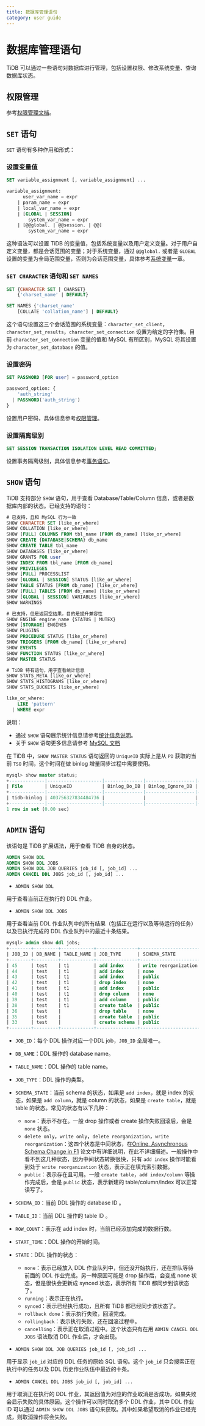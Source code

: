 ```yaml
---
title: 数据库管理语句
category: user guide
---
```


# 数据库管理语句

TiDB 可以通过一些语句对数据库进行管理，包括设置权限、修改系统变量、查询数据库状态。

## 权限管理

参考[权限管理文档](../sql/privilege.md)。

## `SET` 语句

`SET` 语句有多种作用和形式：

### 设置变量值

```sql
SET variable_assignment [, variable_assignment] ...

variable_assignment:
      user_var_name = expr
    | param_name = expr
    | local_var_name = expr
    | [GLOBAL | SESSION]
        system_var_name = expr
    | [@@global. | @@session. | @@]
        system_var_name = expr
```

这种语法可以设置 TiDB 的变量值，包括系统变量以及用户定义变量。对于用户自定义变量，都是会话范围的变量；对于系统变量，通过 `@@global.` 或者是 `GLOBAL` 设置的变量为全局范围变量，否则为会话范围变量，具体参考[系统变量](../sql/variable.md)一章。

### `SET CHARACTER` 语句和 `SET NAMES`

```sql
SET {CHARACTER SET | CHARSET}
    {'charset_name' | DEFAULT}

SET NAMES {'charset_name'
    [COLLATE 'collation_name'] | DEFAULT}
```

这个语句设置这三个会话范围的系统变量：`character_set_client`，`character_set_results`，`character_set_connection` 设置为给定的字符集。目前 `character_set_connection` 变量的值和 MySQL 有所区别，MySQL 将其设置为 `character_set_database` 的值。

### 设置密码

```sql
SET PASSWORD [FOR user] = password_option

password_option: {
    'auth_string'
  | PASSWORD('auth_string')
}
```

设置用户密码，具体信息参考[权限管理](../sql/privilege.md)。

### 设置隔离级别

```sql
SET SESSION TRANSACTION ISOLATION LEVEL READ COMMITTED;
```

设置事务隔离级别，具体信息参考[事务语句](../sql/transaction.md#事务隔离级别)。

## `SHOW` 语句

TiDB 支持部分 `SHOW` 语句，用于查看 Database/Table/Column 信息，或者是数据库内部的状态。已经支持的语句：

```sql
# 已支持，且和 MySQL 行为一致
SHOW CHARACTER SET [like_or_where]
SHOW COLLATION [like_or_where]
SHOW [FULL] COLUMNS FROM tbl_name [FROM db_name] [like_or_where]
SHOW CREATE {DATABASE|SCHEMA} db_name
SHOW CREATE TABLE tbl_name
SHOW DATABASES [like_or_where]
SHOW GRANTS FOR user
SHOW INDEX FROM tbl_name [FROM db_name]
SHOW PRIVILEGES
SHOW [FULL] PROCESSLIST
SHOW [GLOBAL | SESSION] STATUS [like_or_where]
SHOW TABLE STATUS [FROM db_name] [like_or_where]
SHOW [FULL] TABLES [FROM db_name] [like_or_where]
SHOW [GLOBAL | SESSION] VARIABLES [like_or_where]
SHOW WARNINGS

# 已支持，但是返回空结果，目的是提升兼容性
SHOW ENGINE engine_name {STATUS | MUTEX}
SHOW [STORAGE] ENGINES
SHOW PLUGINS
SHOW PROCEDURE STATUS [like_or_where]
SHOW TRIGGERS [FROM db_name] [like_or_where]
SHOW EVENTS
SHOW FUNCTION STATUS [like_or_where]
SHOW MASTER STATUS

# TiDB 特有语句，用于查看统计信息
SHOW STATS_META [like_or_where]
SHOW STATS_HISTOGRAMS [like_or_where]
SHOW STATS_BUCKETS [like_or_where]

like_or_where:
    LIKE 'pattern'
  | WHERE expr
```

说明：

* 通过 `SHOW` 语句展示统计信息请参考[统计信息说明](https://github.com/pingcap/docs-cn/blob/master/sql/statistics.md#统计信息的查看)。
* 关于 `SHOW` 语句更多信息请参考 [MySQL 文档](https://dev.mysql.com/doc/refman/5.7/en/show.html)

在 TiDB 中，`SHOW MASTER STATUS` 语句返回的 `UniqueID` 实际上是从 `PD` 获取的当前 `TSO` 时间，这个时间在做 binlog 增量同步过程中需要使用。

```sql
mysql> show master status;
+-------------|--------------------|--------------|------------------|-------------------+
| File        | UniqueID           | Binlog_Do_DB | Binlog_Ignore_DB | Executed_Gtid_Set |
+-------------|--------------------|--------------|------------------|-------------------+
| tidb-binlog | 403756327834484736 |              |                  |                   |
+-------------|--------------------|--------------|------------------|-------------------+
1 row in set (0.00 sec)
```

## `ADMIN` 语句

该语句是 TiDB 扩展语法，用于查看 TiDB 自身的状态。

```sql
ADMIN SHOW DDL
ADMIN SHOW DDL JOBS
ADMIN SHOW DDL JOB QUERIES job_id [, job_id] ...
ADMIN CANCEL DDL JOBS job_id [, job_id] ...
```

* `ADMIN SHOW DDL`

用于查看当前正在执行的 DDL 作业。

* `ADMIN SHOW DDL JOBS`

用于查看当前 DDL 作业队列中的所有结果（包括正在运行以及等待运行的任务）以及已执行完成的 DDL 作业队列中的最近十条结果。

  ```sql
  mysql> admin show ddl jobs;
  +--------+---------+------------+---------------+----------------------+-----------+----------+-----------+-----------------------------------+---------------+
  | JOB_ID | DB_NAME | TABLE_NAME | JOB_TYPE      | SCHEMA_STATE         | SCHEMA_ID | TABLE_ID | ROW_COUNT | START_TIME                        | STATE         |
  +--------+---------+------------+---------------+----------------------+-----------+----------+-----------+-----------------------------------+---------------+
  | 45     | test    | t1         | add index     | write reorganization | 32        | 37       | 0         | 2019-01-10 12:38:36.501 +0800 CST | running       |
  | 44     | test    | t1         | add index     | none                 | 32        | 37       | 0         | 2019-01-10 12:36:55.18 +0800 CST  | rollback done |
  | 43     | test    | t1         | add index     | public               | 32        | 37       | 6         | 2019-01-10 12:35:13.66 +0800 CST  | synced        |
  | 42     | test    | t1         | drop index    | none                 | 32        | 37       | 0         | 2019-01-10 12:34:35.204 +0800 CST | synced        |
  | 41     | test    | t1         | add index     | public               | 32        | 37       | 0         | 2019-01-10 12:33:22.62 +0800 CST  | synced        |
  | 40     | test    | t1         | drop column   | none                 | 32        | 37       | 0         | 2019-01-10 12:33:08.212 +0800 CST | synced        |
  | 39     | test    | t1         | add column    | public               | 32        | 37       | 0         | 2019-01-10 12:32:55.42 +0800 CST  | synced        |
  | 38     | test    | t1         | create table  | public               | 32        | 37       | 0         | 2019-01-10 12:32:41.956 +0800 CST | synced        |
  | 36     | test    |            | drop table    | none                 | 32        | 34       | 0         | 2019-01-10 11:29:59.982 +0800 CST | synced        |
  | 35     | test    |            | create table  | public               | 32        | 34       | 0         | 2019-01-10 11:29:40.741 +0800 CST | synced        |
  | 33     | test    |            | create schema | public               | 32        | 0        | 0         | 2019-01-10 11:29:22.813 +0800 CST | synced        |
  +--------+---------+------------+---------------+----------------------+-----------+----------+-----------+-----------------------------------+---------------+
  ```
  * `JOB_ID`：每个 DDL 操作对应一个DDL job，`JOB_ID` 全局唯一。
  * `DB_NAME`：DDL 操作的 database name。
  * `TABLE_NAME`：DDL 操作的 table name。
  * `JOB_TYPE`：DDL 操作的类型。
  * `SCHEMA_STATE`：当前 schema 的状态，如果是 `add index`，就是 index 的状态，如果是 `add column`，就是 column 的状态，如果是 `create table`，就是 table 的状态。常见的状态有以下几种：
    * `none`：表示不存在。一般 drop 操作或者 create 操作失败回滚后，会是 `none` 状态。
    * `delete only`，`write only`，`delete reorganization`，`write reorganization`：这四个状态是中间状态，在[Online, Asynchronous Schema Change in F1](http://static.googleusercontent.com/media/research.google.com/zh-CN//pubs/archive/41376.pdf) 论文中有详细说明，在此不详细描述。一般操作中看不到这几种状态，因为中间状态转换很快，只有 `add index` 操作时能看到处于 `write reorganization` 状态，表示正在填充索引数据。 
    * `public`：表示存在且可用。一般 `create table`，`add index/column` 等操作完成后，会是 `public` 状态，表示新建的 table/column/index 可以正常读写了。
  * `SCHEMA_ID`：当前 DDL 操作的 database ID 。
  * `TABLE_ID`：当前 DDL 操作的 table ID 。
  * `ROW_COUNT`：表示在 add index 时，当前已经添加完成的数据行数。
  * `START_TIME`：DDL 操作的开始时间。
  * `STATE`：DDL 操作的状态：
    * `none`：表示已经放入 DDL 作业队列中，但还没开始执行，还在排队等待前面的 DDL 作业完成。另一种原因可能是 drop 操作后，会变成 none 状态，但是很快会更新成 synced 状态，表示所有 TiDB 都同步到该状态了。
    * `running`：表示正在执行。
    * `synced`：表示已经执行成功，且所有 TiDB 都已经同步该状态了。
    * `rollback done`：表示执行失败，回滚完成。
    * `rollingback`：表示执行失败，还在回滚过程中。
    * `cancelling`：表示正在取消过程中。这个状态只有在用 `ADMIN CANCEL DDL JOBS` 语法取消 DDL 作业后，才会出现。

* `ADMIN SHOW DDL JOB QUERIES job_id [, job_id] ...`

用于显示 `job_id` 对应的 DDL 任务的原始 SQL 语句。这个 `job_id` 只会搜索正在执行中的任务以及 DDL 历史作业队伍中最近的十条。

* `ADMIN CANCEL DDL JOBS job_id [, job_id] ...`

用于取消正在执行的 DDL 作业，其返回值为对应的作业取消是否成功，如果失败会显示失败的具体原因。这个操作可以同时取消多个 DDL 作业，其中 DDL 作业 ID 可以通过 `ADMIN SHOW DDL JOBS` 语句来获取。其中如果希望取消的作业已经完成，则取消操作将会失败。
